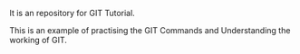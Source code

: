 It is an repository for GIT Tutorial.

This is an example of practising the GIT Commands and Understanding the working of GIT.
